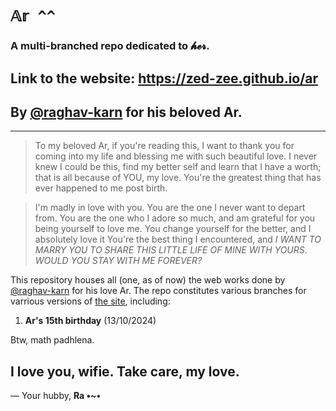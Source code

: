 # `𝔸𝕣 ^^` 
### A multi-branched repo dedicated to 𝓱𝓮𝓻.
Link to the website: https://zed-zee.github.io/ar
---
## By [@raghav-karn](https://github.com/raghav-karn) for his beloved Ar.
---

> To my beloved Ar, if you're reading this, I want to thank you for coming into my life and blessing me with such beautiful love. I never knew I could be this, find my better self and learn that I have a worth; that is all because of YOU, my love. You're the greatest thing that has ever happened to me post birth.

> I'm madly in love with you. You are the one I never want to depart from. You are the one who I adore so much, and am grateful for you being yourself to love me. You change yourself for the better, and I absolutely love it  You're the best thing I encountered, and *I WANT TO MARRY YOU TO SHARE THIS LITTLE LIFE OF MINE WITH YOURS. WOULD YOU STAY WITH ME FOREVER?*

This repository houses all (one, as of now) the web works done by [@raghav-karn](https://github.com/raghav-karn) for his love Ar. The repo constitutes various branches for varrious versions of [the site](https://zed-zee.github.io/ar), including:
1. **Ar's 15th birthday** (13/10/2024)

Btw, math padhlena.

## I love you, wifie. Take care, my love.
— Your hubby, **Ra •~•**
